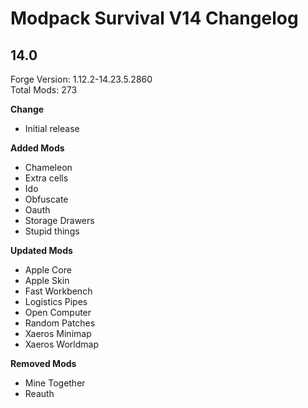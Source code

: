 # Modpack Survival V14 Changelog

## 14.0

Forge Version: 1.12.2-14.23.5.2860  
Total Mods: 273

**Change**

- Initial release

**Added Mods**

- Chameleon
- Extra cells
- Ido
- Obfuscate
- Oauth
- Storage Drawers
- Stupid things

**Updated Mods**

- Apple Core
- Apple Skin
- Fast Workbench
- Logistics Pipes
- Open Computer
- Random Patches
- Xaeros Minimap
- Xaeros Worldmap

**Removed Mods**

- Mine Together
- Reauth
